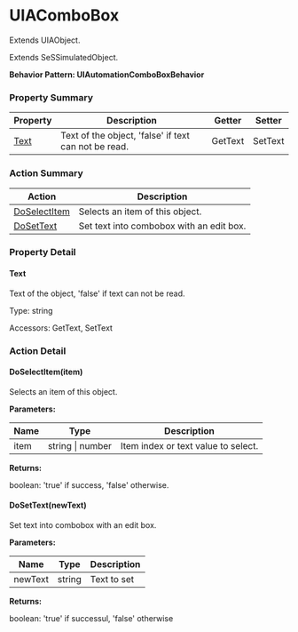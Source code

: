 # UIAComboBox

Extends <link displaytype="text" defaultstyle="true" type="topiclink" href="UIAObject" styleclass="Normal" translate="true">UIAObject</link>.

Extends SeSSimulatedObject.





**Behavior Pattern: UIAutomationComboBoxBehavior**


<!-- ============================== property summary ========================== -->

	

### Property Summary

| **Property** | **Description** | **Getter** | **Setter** |
| ------------ | --------------- | ---------- | ---------- |
| [Text](#Text) | Text of the object, 'false' if text can not be read. | GetText | SetText |



	
<!-- ============================== action summary ========================== -->



### Action Summary

|  **Action** | **Description** | 
| ----------- | --------------- |
|	[DoSelectItem](#DoSelectItem) | Selects an item of this object. |
|	[DoSetText](#DoSetText) | Set text into combobox with an edit box. |




<!-- ============================== property detail ========================== -->
	
### Property Detail
		
<a name="Text"></a>
#### Text


Text of the object, 'false' if text can not be read.

			
	
			
Type: string
			
			
Accessors: GetText, SetText
			
		
	
	
<!-- ============================== action detail ========================== -->
	
### Action Detail
		
<a name="DoSelectItem"></a>    
#### DoSelectItem(item)

Selects an item of this object.


**Parameters:**

|	**Name** | **Type** | **Description** |
| ---------- | -------- | --------------- |
| item | string \| number |	Item index or text value  to select. |




**Returns:**

boolean: 'true' if success, 'false' otherwise.




<a name="DoSetText"></a>    
#### DoSetText(newText)

Set text into combobox with an edit box.


**Parameters:**

|	**Name** | **Type** | **Description** |
| ---------- | -------- | --------------- |
| newText | string |	Text to set |




**Returns:**

boolean: 'true' if successul, 'false' otherwise




	

